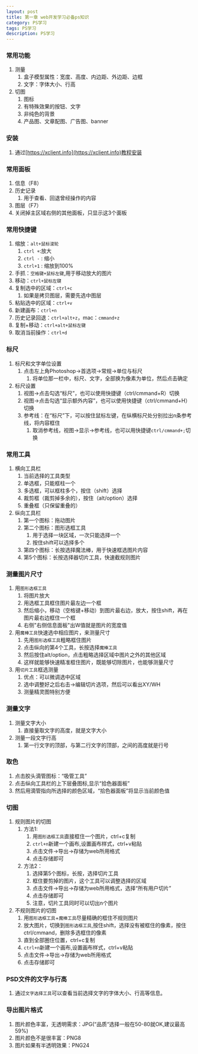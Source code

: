 ```yaml
---
layout: post
title: 第一章 web开发学习必备ps知识
category: PS学习
tags: PS学习
description: PS学习
--- 
```


### 常用功能
1. 测量
    1. 盒子模型属性：宽度、高度、内边距、外边距、边框
    2. 文字：字体大小、行高
2. 切图
    1. 图标
    2. 有特殊效果的按钮、文字
    3. 非纯色的背景
    4. 产品图、文章配图、广告图、banner

### 安装
1. 通过[https://xclient.info](https://xclient.info)教程安装

### 常用面板
1. 信息（F8）
2. 历史记录
    1. 用于查看、回退曾经操作的内容
3. 图层（F7）
4. 关闭掉主区域右侧的其他面板，只显示这3个面板

### 常用快捷键
1. 缩放：`alt+鼠标滚轮`
    1. `ctrl +`:放大
    2. `ctrl -` : 缩小
    3. `ctrl+1` : 缩放到100%
2. 手抓：`空格键+鼠标左键`,用于移动放大的图片
3. 移动：`ctrl+鼠标左键`
4. 复制选中的区域：`ctrl+c`
    1. 如果是拷贝图层，需要先选中图层
5. 粘贴选中的区域：`ctrl+v`
6. 新建画布：`ctrl+n`
7. 历史记录回退：`ctrl+alt+z`，mac：`cmmand+z`
8. 复制+移动：`ctrl+alt+鼠标左键`
9. 取消当前操作：`ctrl+d`

### 标尺
1. 标尺和文字单位设置
    1. 点击左上角Photoshop->首选项->常规->单位与标尺
        1. 将单位那一栏中，标尺、文字，全部换为像素为单位，然后点击确定
2. 标尺设置
    1. 视图->点击勾选“标尺”，也可以使用快捷键（ctrl/cmmand+R）切换
    2. 视图->点击勾选“显示额外内容”，也可以使用快捷键（ctrl/cmmand+H）切换
    3. 参考线：在“标尺”下，可以按住鼠标左键，在纵横标尺处分别拉出n条参考线，将内容框住
        1. 取消参考线，视图->显示->参考线，也可以用快捷键`ctrl/cmmand+;`切换

### 常用工具
1. 横向工具栏
    1. 当前选择的工具类型
    2. 单选框，只能框柱一个
    3. 多选框，可以框柱多个，按住（shift）选择
    4. 裁剪框（裁剪掉多余的），按住（alt/option）选择
    5. 重叠框（只保留重叠的）
2. 纵向工具栏
    1. 第一个图标：拖动图片
    2. 第二个图标：图形选框工具
        1. 用于选择一块区域，一次只能选择一个
        2. 按住shift可以选择多个
    3. 第四个图标：长按选择魔法棒，用于快速框选图片内容
    4. 第5个图标：长按选择器切片工具，快速截规则图片
    
### 测量图片尺寸
1. 用`图形选框工具`
    1. 将图片放大
    2. 用选框工具框住图片最左边一个框
    3. 然后缩小，移动（空格键+移动）到图片最右边，放大，按住shift，再在图片最右边框住一个框
    4. 右侧"右侧信息面板"出W值就是图片的宽度值
2. 用`魔棒工具`快速选中相应图片，来测量尺寸
    1. 先用`图形选框工具`粗略框住图片
    2. 点击纵向的第4个工具，长按选择`魔棒工具`
    3. 然后按住alt/option，点击粗略选择区域中图片之外的其他区域
    4. 这样就能够快速精准框住图片，既能够切除图片，也能够测量尺寸
3. 用`切片工具`框选测量
    1. 优点：可以微调选中区域
    2. 选中调整好之后右击->编辑切片选项，然后可以看出XY/WH
    3. 测量精灵图特别方便

### 测量文字
1. 测量文字大小
    1. 直接量取文字的高度，就是文字大小
2. 测量一段文字行高
    1. 第一行文字的顶部，与第二行文字的顶部，之间的高度就是行号
    
### 取色
1. 点击胶头滴管图标：“吸管工具”
2. 点击纵向工具栏的上下层叠图标,显示“拾色器面板”
3. 然后用滴管指向所选择的颜色区域，“拾色器面板”将显示当前颜色值

### 切图
1. 规则图片的切图
    1. 方法1:
        1. 用`图形选框工具`直接框住一个图片，ctrl+c复制
        2. `ctrl+n`新建一个画布,设置画布样式，ctrl+v粘贴
        3. 点击文件->导出->存储为web所用格式
        4. 点击存储即可
    2. 方法2：
        1. 选择第5个图标，长按，选择切片工具
        2. 框住要剪掉的图片，这个工具可以调整选择的区域
        3. 点击文件->导出->存储为web所用格式，选择“所有用户切片”
        4. 点击存储即可
        5. 注意，切片工具同时可以切出n个图片
3. 不规则图片的切图
    1. 用`图形选框工具`+`魔棒工具`尽量精确的框住不规则图片
    2. 放大图片，切换到`图形选框工具`,按住shift，选择没有被框住的像素，按住ctrl/cmmand，删除多选框住的像素
    3. 直到全部圈住位置，ctrl+c复制
    4. `ctrl+n`新建一个画布,设置画布样式，ctrl+v粘贴
    5. 点击文件->导出->存储为web所用格式
    6. 点击存储即可
   
### PSD文件的文字与行高
1. 通过`文字选择工具`可以查看当前选择文字的字体大小、行高等信息。    


### 导出图片格式
1. 图片颜色丰富，无透明需求：JPG(“品质“选择一般在50-80就OK,建议最高59%)
2. 图片颜色不是很丰富：PNG8
3. 图片如果有半透明效果：PNG24

